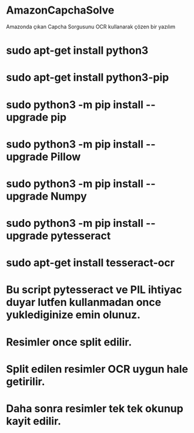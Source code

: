 # AmazonCapchaSolve
Amazonda çıkan Capcha Sorgusunu OCR kullanarak çözen bir yazılım

# sudo apt-get install python3
# sudo apt-get install python3-pip
# sudo python3 -m pip install --upgrade pip
# sudo python3 -m pip install --upgrade Pillow
# sudo python3 -m pip install --upgrade Numpy
# sudo python3 -m pip install --upgrade pytesseract
# sudo apt-get install tesseract-ocr


# Bu script pytesseract ve PIL ihtiyac duyar lutfen kullanmadan once yuklediginize emin olunuz.

# Resimler once split edilir.
# Split edilen resimler OCR uygun hale getirilir.
# Daha sonra resimler tek tek okunup kayit edilir.
